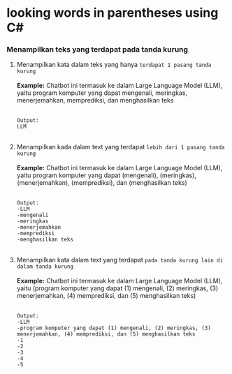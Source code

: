 # looking words in parentheses using C#
### Menampilkan teks yang terdapat pada tanda kurung
1. Menampilkan kata dalam teks yang hanya `terdapat 1 pasang tanda kurung` <br> <br> 
**Example:** Chatbot ini termasuk ke dalam Large Language Model (LLM), yaitu program komputer yang dapat mengenali, meringkas, menerjemahkan, memprediksi, dan menghasilkan teks <br>   <br> 
    ```
    Output:
    LLM
    ```  
    <br>
 2. Menampilkan kada dalam text yang terdapat `lebih dari 1 pasang tanda kurung` <br> <br> 
**Example:**  Chatbot ini termasuk ke dalam Large Language Model (LLM), yaitu program komputer yang dapat (mengenali), (meringkas), (menerjemahkan), (memprediksi), dan (menghasilkan teks) <br>   <br> 
    ```
    Output:
    -LLM
    -mengenali
    -meringkas
    -menerjemahkan
    -memprediksi
    -menghasilkan teks
    ```  
    <br>
 3. Menampilkan kata dalam text yang terdapat `pada tanda kurung lain di dalam tanda kurung` <br> <br> 
**Example:** Chatbot ini termasuk ke dalam Large Language Model (LLM), yaitu (program komputer yang dapat (1) mengenali, (2) meringkas, (3) menerjemahkan, (4) memprediksi, dan (5) menghasilkan teks) <br>   <br> 
    ```
    Output:
    -LLM
    -program komputer yang dapat (1) mengenali, (2) meringkas, (3) menerjemahkan, (4) memprediksi, dan (5) menghasilkan teks
    -1
    -2
    -3
    -4
    -5
    ```  
    <br>
    




